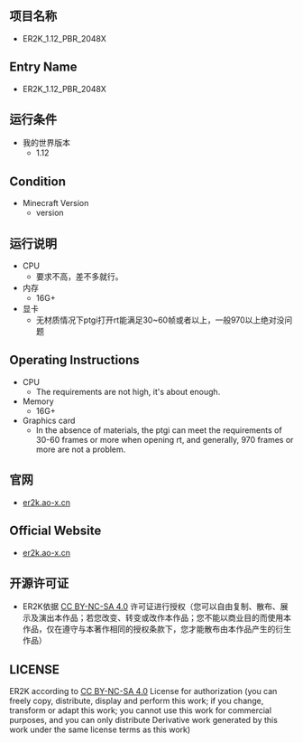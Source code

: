 ## 项目名称
* ER2K_1.12_PBR_2048X

## Entry Name
* ER2K_1.12_PBR_2048X

## 运行条件
* 我的世界版本
  * 1.12

## Condition
* Minecraft Version
  * version

## 运行说明
* CPU
  * 要求不高，差不多就行。
* 内存
  * 16G+
* 显卡
  * 无材质情况下ptgi打开rt能满足30~60帧或者以上，一般970以上绝对没问题
 
## Operating Instructions
* CPU
  * The requirements are not high, it's about enough.
* Memory
  * 16G+
* Graphics card
  * In the absence of materials, the ptgi can meet the requirements of 30-60 frames or more when opening rt, and generally, 970 frames or more are not a problem.

## 官网
* [er2k.ao-x.cn](https://er2k.ao-x.cn)

## Official Website
* [er2k.ao-x.cn](https://er2k.ao-x.cn)

## 开源许可证
* ER2K依据 [CC BY-NC-SA 4.0](https://creativecommons.org/licenses/by-nc-sa/4.0/) 许可证进行授权（您可以自由复制、散布、展示及演出本作品；若您改变、转变或改作本作品；您不能以商业目的而使用本作品，仅在遵守与本著作相同的授权条款下，您才能散布由本作品产生的衍生作品）

## LICENSE
ER2K according to [CC BY-NC-SA 4.0](https://creativecommons.org/licenses/by-nc-sa/4.0/) License for authorization (you can freely copy, distribute, display and perform this work; if you change, transform or adapt this work; you cannot use this work for commercial purposes, and you can only distribute Derivative work generated by this work under the same license terms as this work)
